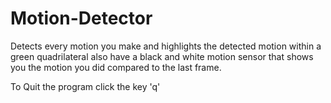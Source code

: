 # Motion-Detector

Detects every motion you make and highlights the detected motion within a green quadrilateral also have a black and white motion sensor that shows you the motion you did compared to the last frame.

To Quit the program click the key 'q'
